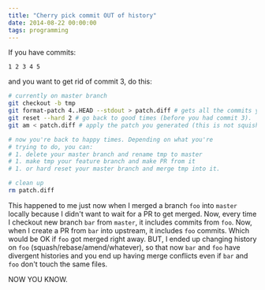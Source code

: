 ```yaml
---
title: "Cherry pick commit OUT of history"
date: 2014-08-22 00:00:00
tags: programming
---
```


If you have commits:

```
1 2 3 4 5
```

and you want to get rid of commit 3, do this:

```bash
# currently on master branch
git checkout -b tmp
git format-patch 4..HEAD --stdout > patch.diff # gets all the commits you want
git reset --hard 2 # go back to good times (before you had commit 3).
git am < patch.diff # apply the patch you generated (this is not squished)

# now you're back to happy times. Depending on what you're
# trying to do, you can:
# 1. delete your master branch and rename tmp to master
# 1. make tmp your feature branch and make PR from it
# 1. or hard reset your master branch and merge tmp into it.

# clean up
rm patch.diff
```

This happened to me just now when I merged a branch `foo` into `master` locally because
I didn't want to wait for a PR to get merged. Now, every time I checkout new branch `bar`
from `master`, it includes commits from `foo`. Now, when I create a PR from `bar` into
upstream, it includes `foo` commits. Which would be OK if `foo` got merged right away.
BUT, I ended up changing history on `foo` (squash/rebase/amend/whatever), so that now
`bar` and `foo` have divergent histories and you end up having merge conflicts even
if `bar` and `foo` don't touch the same files.

NOW YOU KNOW.
